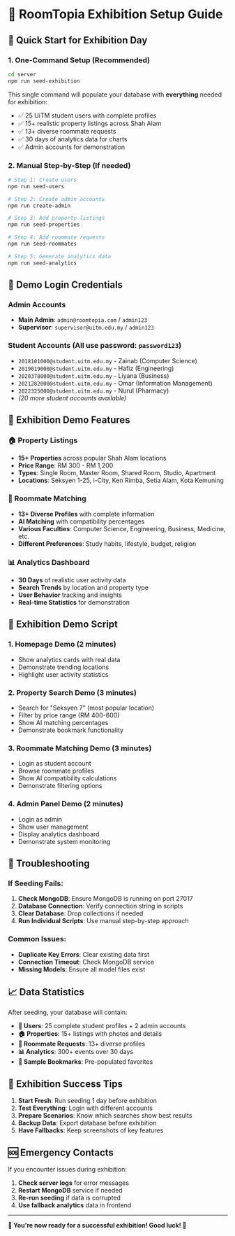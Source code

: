 # 🎯 RoomTopia Exhibition Setup Guide

## 🚀 Quick Start for Exhibition Day

### 1. **One-Command Setup** (Recommended)
```bash
cd server
npm run seed-exhibition
```

This single command will populate your database with **everything** needed for exhibition:
- ✅ 25 UiTM student users with complete profiles
- ✅ 15+ realistic property listings across Shah Alam
- ✅ 13+ diverse roommate requests
- ✅ 30 days of analytics data for charts
- ✅ Admin accounts for demonstration

### 2. **Manual Step-by-Step** (If needed)
```bash
# Step 1: Create users
npm run seed-users

# Step 2: Create admin accounts
npm run create-admin

# Step 3: Add property listings
npm run seed-properties

# Step 4: Add roommate requests
npm run seed-roommates

# Step 5: Generate analytics data
npm run seed-analytics
```

## 🔐 Demo Login Credentials

### **Admin Accounts**
- **Main Admin**: `admin@roomtopia.com` / `admin123`
- **Supervisor**: `supervisor@uitm.edu.my` / `admin123`

### **Student Accounts** (All use password: `password123`)
- `2018101000@student.uitm.edu.my` - Zainab (Computer Science)
- `2019019000@student.uitm.edu.my` - Hafiz (Engineering)
- `2020378000@student.uitm.edu.my` - Liyana (Business)
- `2021282000@student.uitm.edu.my` - Omar (Information Management)
- `2022325000@student.uitm.edu.my` - Nurul (Pharmacy)
- *(20 more student accounts available)*

## 🎪 Exhibition Demo Features

### **🏠 Property Listings**
- **15+ Properties** across popular Shah Alam locations
- **Price Range**: RM 300 - RM 1,200
- **Types**: Single Room, Master Room, Shared Room, Studio, Apartment
- **Locations**: Seksyen 1-25, i-City, Ken Rimba, Setia Alam, Kota Kemuning

### **👥 Roommate Matching**
- **13+ Diverse Profiles** with complete information
- **AI Matching** with compatibility percentages
- **Various Faculties**: Computer Science, Engineering, Business, Medicine, etc.
- **Different Preferences**: Study habits, lifestyle, budget, religion

### **📊 Analytics Dashboard**
- **30 Days** of realistic user activity data
- **Search Trends** by location and property type
- **User Behavior** tracking and insights
- **Real-time Statistics** for demonstration

## 🎯 Exhibition Demo Script

### **1. Homepage Demo** (2 minutes)
- Show analytics cards with real data
- Demonstrate trending locations
- Highlight user activity statistics

### **2. Property Search Demo** (3 minutes)
- Search for "Seksyen 7" (most popular location)
- Filter by price range (RM 400-600)
- Show AI matching percentages
- Demonstrate bookmark functionality

### **3. Roommate Matching Demo** (3 minutes)
- Login as student account
- Browse roommate profiles
- Show AI compatibility calculations
- Demonstrate filtering options

### **4. Admin Panel Demo** (2 minutes)
- Login as admin
- Show user management
- Display analytics dashboard
- Demonstrate system monitoring

## 🔧 Troubleshooting

### **If Seeding Fails:**
1. **Check MongoDB**: Ensure MongoDB is running on port 27017
2. **Database Connection**: Verify connection string in scripts
3. **Clear Database**: Drop collections if needed
4. **Run Individual Scripts**: Use manual step-by-step approach

### **Common Issues:**
- **Duplicate Key Errors**: Clear existing data first
- **Connection Timeout**: Check MongoDB service
- **Missing Models**: Ensure all model files exist

## 📈 Data Statistics

After seeding, your database will contain:
- **👥 Users**: 25 complete student profiles + 2 admin accounts
- **🏠 Properties**: 15+ listings with photos and details
- **🤝 Roommate Requests**: 13+ diverse profiles
- **📊 Analytics**: 300+ events over 30 days
- **🔖 Sample Bookmarks**: Pre-populated favorites

## 🎊 Exhibition Success Tips

1. **Start Fresh**: Run seeding 1 day before exhibition
2. **Test Everything**: Login with different accounts
3. **Prepare Scenarios**: Know which searches show best results
4. **Backup Data**: Export database before exhibition
5. **Have Fallbacks**: Keep screenshots of key features

## 🆘 Emergency Contacts

If you encounter issues during exhibition:
1. **Check server logs** for error messages
2. **Restart MongoDB** service if needed
3. **Re-run seeding** if data is corrupted
4. **Use fallback analytics** data in frontend

---

**🎯 You're now ready for a successful exhibition! Good luck! 🚀**
